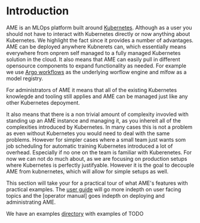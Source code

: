 # Introduction

AME is an MLOps platform built around [Kubernetes](). Although as a user you should not have to interact with Kubernetes directly or now anything about Kubernetes. We
highlight the fact since it provides a number of advantages. AME can be deployed anywhere Kubnerets can, which essentially means everywhere from onprem self managed to 
a fully managed Kubernetes solution in the cloud. It also means that AME can easily pull in different opensource components to expand functionality as needed. For example
we use [Argo workflows](todo) as the underlying worflow engine and mlfow as a model registry.

For administrators of AME it means that all of the existing Kubernetes knowlegde and tooling still applies and AME can be managed just like any other Kubernetes depoyment.

It also means that there is a non trivial amount of complexity invovled with standing up an AME instance and managing it, as you inhereit all of the complexities introduced
by Kubernetes. In many cases this is not a problem as even without Kubernetes you would need to deal with the same problems. However for simpler cases where a small
team just wants som job scheduling for automatic training Kubernetes introduced a lot of overhead. Especially if no one on the team is familiar with Kuberenetes. For now
we can not do much about, as we are focusing on production setups where Kubernetes is perfectly justifyable. However it is the goal to decouple AME from kubnernetes, which
will allow for simple setups as well.  

This section will take your for a practical tour of what AME's features with practical examples. The [user guide](userguide) will go more indepth on user facing topics and
the [operator manual] goes indepth on deploying and administrating AME.

We have an examples [directory](examples) with examples of TODO 
